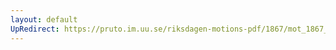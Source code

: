 ```yaml
---
layout: default
UpRedirect: https://pruto.im.uu.se/riksdagen-motions-pdf/1867/mot_1867__ak__240.pdf
---
```

